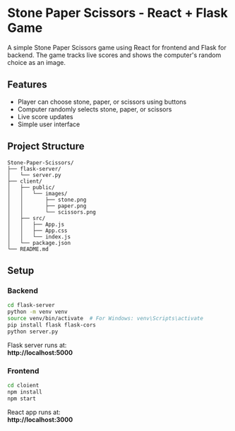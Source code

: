 # Stone Paper Scissors - React + Flask Game

A simple Stone Paper Scissors game using React for frontend and Flask for backend. The game tracks live scores and shows the computer's random choice as an image.

## Features
- Player can choose stone, paper, or scissors using buttons
- Computer randomly selects stone, paper, or scissors
- Live score updates
- Simple user interface

## Project Structure
```text
Stone-Paper-Scissors/
├── flask-server/
│   └── server.py
├── client/
│   ├── public/
│   │   └── images/
│   │       ├── stone.png
│   │       ├── paper.png
│   │       └── scissors.png
│   ├── src/
│   │   ├── App.js
│   │   ├── App.css
│   │   └── index.js
│   └── package.json
└── README.md
```

## Setup

### Backend
```bash
cd flask-server
python -m venv venv
source venv/bin/activate  # For Windows: venv\Scripts\activate
pip install flask flask-cors
python server.py
```
Flask server runs at:  
**http://localhost:5000**

### Frontend
```bash
cd cloient
npm install
npm start
```
React app runs at:  
**http://localhost:3000**

